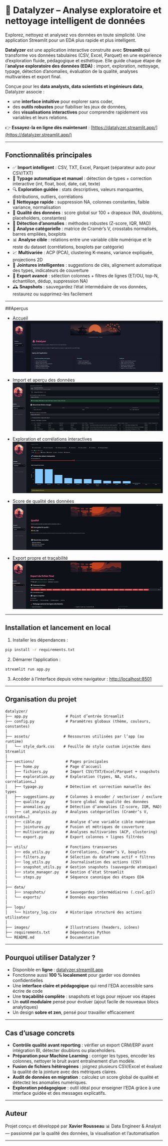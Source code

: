 # 🌸 Datalyzer – Analyse exploratoire et nettoyage intelligent de données

Explorez, nettoyez et analysez vos données en toute simplicité. Une application Streamlit pour un EDA plus rapide et plus intelligent.
 
**Datalyzer** est une application interactive construite avec **Streamlit** qui transforme vos données tabulaires (CSV, Excel, Parquet) en une expérience d’exploration fluide, pédagogique et esthétique.
Elle guide chaque étape de l’**analyse exploratoire des données (EDA)** : import, exploration, nettoyage, typage, détection d’anomalies, évaluation de la qualité, analyses multivariées et export final.

Conçue pour les **data analysts, data scientists et ingénieurs data**, Datalyzer associe :

* une **interface intuitive** pour explorer sans coder,
* des **outils robustes** pour fiabiliser les jeux de données,
* des **visualisations interactives** pour comprendre rapidement vos variables et leurs relations.

👉 **Essayez-la en ligne dès maintenant** : [https://datalyzer.streamlit.app/](https://datalyzer.streamlit.app/)

---

## Fonctionnalités principales

* ✅ **Import intelligent** : CSV, TXT, Excel, Parquet (séparateur auto pour CSV/TXT)
* 🧬 **Typage automatique et manuel** : détection de types + correction interactive (int, float, bool, date, cat, texte)
* 🔍 **Exploration guidée** : stats descriptives, valeurs manquantes, distributions, outliers, corrélations
* 🧹 **Nettoyage rapide** : suppression NA, colonnes constantes, faible variance, normalisation
* 🧪 **Qualité des données** : score global sur 100 + drapeaux (NA, doublons, placeholders, constantes)
* 🚨 **Détection d’anomalies** : méthodes robustes (Z-score, IQR, MAD)
* 🎯 **Analyse catégorielle** : matrice de Cramér’s V, crosstabs normalisés, barres empilées, boxplots
* 📊 **Analyse cible** : relations entre une variable cible numérique et le reste du dataset (corrélations, boxplots par catégorie)
* 📈 **Multivariée** : ACP (PCA), clustering K-means, variance expliquée, projections 2D
* 🔗 **Jointures intelligentes** : suggestions de clés, alignement automatique des types, indicateurs de couverture
* 💾 **Export avancé** : sélection colonnes + filtres de lignes (ET/OU, top-N, échantillon, dédup, suppression NA)
* 🕰️ **Snapshots** : sauvegardez l’état intermédiaire de vos données, restaurez ou supprimez-les facilement

---

##Aperçus

* Accueil
  ![Import](docs/screenshot_home.png)

* Import et aperçu des données
  ![Import](docs/screenshot_import.png)

* Exploration et corrélations interactives
  ![Exploration](docs/screenshot_exploration.png)

* Score de qualité des données
  ![Qualité](docs/screenshot_quality.png)

* Export propre et traçabilité
  ![Export](docs/screenshot_export.png)

---

## Installation et lancement en local

1. Installer les dépendances :

```bash
pip install -r requirements.txt
```

2. Démarrer l’application :

```bash
streamlit run app.py
```

3. Accéder à l’interface depuis votre navigateur :
   [http://localhost:8501](http://localhost:8501)

---

## Organisation du projet

```
datalyzer/
├── app.py                 # Point d’entrée Streamlit
├── config.py              # Paramètres globaux (thème, couleurs, constantes)
│
├── assets/               # Ressources utilisées par l’app (au runtime)
│   └── style_dark.css    # Feuille de style custom injectée dans Streamlit
│
├── sections/              # Pages principales
│   ├── home.py            # Page d’accueil
│   ├── fichiers.py        # Import CSV/TXT/Excel/Parquet + snapshots
│   ├── exploration.py     # Exploration (types, NA, stats, corrélations…)
│   ├── typage.py          # Détection et correction manuelle des types
│   ├── suggestions.py     # Colonnes à encoder / vectoriser / exclure
│   ├── qualite.py         # Score global de qualité des données
│   ├── anomalies.py       # Détection d’anomalies (Z-score, IQR, MAD)
│   ├── cat_analysis.py    # Analyses catégorielles (Cramér’s V, crosstabs…)
│   ├── cible.py           # Analyse d’une variable cible numérique
│   ├── jointures.py       # Fusion et métriques de couverture
│   ├── multivariee.py     # Analyses multivariées (ACP, clustering)
│   └── export.py          # Export colonnes + lignes filtrées
│
├── utils/                 # Fonctions transverses
│   ├── eda_utils.py       # Corrélations, Cramér’s V, boxplots
│   ├── filters.py         # Sélection du dataframe actif + filtres
│   ├── log_utils.py       # Journalisation des actions (CSV)
│   ├── snapshot_utils.py  # Gestion snapshots (sauvegarde atomique)
│   ├── state_manager.py   # Gestion d’état Streamlit
│   └── steps.py           # Séquence canonique des étapes EDA
│
├── data/
│   ├── snapshots/         # Sauvegardes intermédiaires (.csv[.gz])
│   └── exports/           # Données exportées
│
├── logs/
│   └── history_log.csv    # Historique structuré des actions utilisateur
│
├── images/                # Illustrations (headers, icônes)
├── requirements.txt       # Dépendances Python
└── README.md              # Documentation
```

---

## Pourquoi utiliser Datalyzer ?

* Disponible en **ligne** : [datalyzer.streamlit.app](https://datalyzer.streamlit.app/)
* Fonctionne aussi **100 % localement** pour garder vos données confidentielles
* Une **interface claire et pédagogique** qui rend l’EDA accessible sans écrire de code
* Une **traçabilité complète** : snapshots et logs pour rejouer vos étapes
* Un **outil modulaire** pensé pour évoluer (ajout facile de nouveaux blocs analytiques)
* Un design **sobre et zen**, pensé pour travailler efficacement

---

## Cas d’usage concrets

* **Contrôle qualité avant reporting** : vérifier un export CRM/ERP avant intégration BI, détecter doublons ou placeholders.
* **Préparation pour Machine Learning** : corriger les types, encoder les colonnes, nettoyer le bruit avant entraînement d’un modèle.
* **Fusion de fichiers hétérogènes** : joignez plusieurs CSV/Excel et évaluez la qualité de la jointure avec des métriques claires.
* **Audit de données en migration** : calculez un score global de qualité et détectez les anomalies numériques.
* **Exploration pédagogique** : outil idéal pour enseigner l’EDA grâce à une interface guidée et des messages explicatifs.

---

## Auteur

Projet conçu et développé par **Xavier Rousseau**
📊 Data Engineer & Analyst — passionné par la qualité des données, la visualisation et l’automatisation

---
